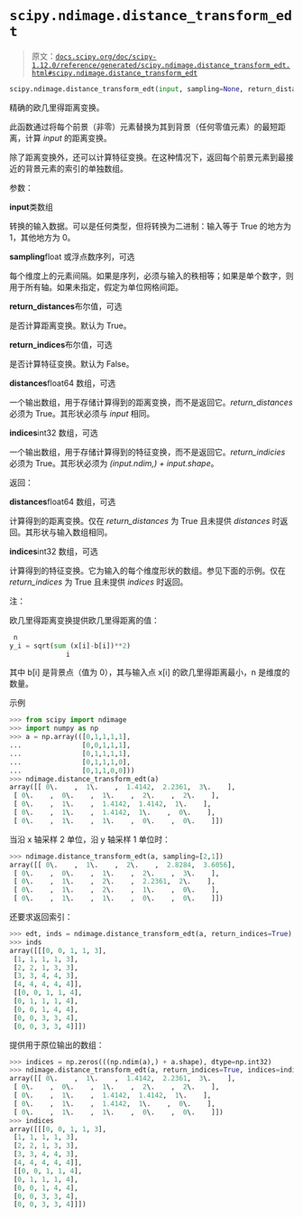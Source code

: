 # `scipy.ndimage.distance_transform_edt`

> 原文：[`docs.scipy.org/doc/scipy-1.12.0/reference/generated/scipy.ndimage.distance_transform_edt.html#scipy.ndimage.distance_transform_edt`](https://docs.scipy.org/doc/scipy-1.12.0/reference/generated/scipy.ndimage.distance_transform_edt.html#scipy.ndimage.distance_transform_edt)

```py
scipy.ndimage.distance_transform_edt(input, sampling=None, return_distances=True, return_indices=False, distances=None, indices=None)
```

精确的欧几里得距离变换。

此函数通过将每个前景（非零）元素替换为其到背景（任何零值元素）的最短距离，计算 *input* 的距离变换。

除了距离变换外，还可以计算特征变换。在这种情况下，返回每个前景元素到最接近的背景元素的索引的单独数组。

参数：

**input**类数组

转换的输入数据。可以是任何类型，但将转换为二进制：输入等于 True 的地方为 1，其他地方为 0。

**sampling**float 或浮点数序列，可选

每个维度上的元素间隔。如果是序列，必须与输入的秩相等；如果是单个数字，则用于所有轴。如果未指定，假定为单位网格间距。

**return_distances**布尔值，可选

是否计算距离变换。默认为 True。

**return_indices**布尔值，可选

是否计算特征变换。默认为 False。

**distances**float64 数组，可选

一个输出数组，用于存储计算得到的距离变换，而不是返回它。*return_distances* 必须为 True。其形状必须与 *input* 相同。

**indices**int32 数组，可选

一个输出数组，用于存储计算得到的特征变换，而不是返回它。*return_indicies* 必须为 True。其形状必须为 *(input.ndim,) + input.shape*。

返回：

**distances**float64 数组，可选

计算得到的距离变换。仅在 *return_distances* 为 True 且未提供 *distances* 时返回。其形状与输入数组相同。

**indices**int32 数组，可选

计算得到的特征变换。它为输入的每个维度形状的数组。参见下面的示例。仅在 *return_indices* 为 True 且未提供 *indices* 时返回。

注：

欧几里得距离变换提供欧几里得距离的值：

```py
 n
y_i = sqrt(sum (x[i]-b[i])**2)
              i 
```

其中 b[i] 是背景点（值为 0），其与输入点 x[i] 的欧几里得距离最小，n 是维度的数量。

示例

```py
>>> from scipy import ndimage
>>> import numpy as np
>>> a = np.array(([0,1,1,1,1],
...               [0,0,1,1,1],
...               [0,1,1,1,1],
...               [0,1,1,1,0],
...               [0,1,1,0,0]))
>>> ndimage.distance_transform_edt(a)
array([[ 0\.    ,  1\.    ,  1.4142,  2.2361,  3\.    ],
 [ 0\.    ,  0\.    ,  1\.    ,  2\.    ,  2\.    ],
 [ 0\.    ,  1\.    ,  1.4142,  1.4142,  1\.    ],
 [ 0\.    ,  1\.    ,  1.4142,  1\.    ,  0\.    ],
 [ 0\.    ,  1\.    ,  1\.    ,  0\.    ,  0\.    ]]) 
```

当沿 x 轴采样 2 单位，沿 y 轴采样 1 单位时：

```py
>>> ndimage.distance_transform_edt(a, sampling=[2,1])
array([[ 0\.    ,  1\.    ,  2\.    ,  2.8284,  3.6056],
 [ 0\.    ,  0\.    ,  1\.    ,  2\.    ,  3\.    ],
 [ 0\.    ,  1\.    ,  2\.    ,  2.2361,  2\.    ],
 [ 0\.    ,  1\.    ,  2\.    ,  1\.    ,  0\.    ],
 [ 0\.    ,  1\.    ,  1\.    ,  0\.    ,  0\.    ]]) 
```

还要求返回索引：

```py
>>> edt, inds = ndimage.distance_transform_edt(a, return_indices=True)
>>> inds
array([[[0, 0, 1, 1, 3],
 [1, 1, 1, 1, 3],
 [2, 2, 1, 3, 3],
 [3, 3, 4, 4, 3],
 [4, 4, 4, 4, 4]],
 [[0, 0, 1, 1, 4],
 [0, 1, 1, 1, 4],
 [0, 0, 1, 4, 4],
 [0, 0, 3, 3, 4],
 [0, 0, 3, 3, 4]]]) 
```

提供用于原位输出的数组：

```py
>>> indices = np.zeros(((np.ndim(a),) + a.shape), dtype=np.int32)
>>> ndimage.distance_transform_edt(a, return_indices=True, indices=indices)
array([[ 0\.    ,  1\.    ,  1.4142,  2.2361,  3\.    ],
 [ 0\.    ,  0\.    ,  1\.    ,  2\.    ,  2\.    ],
 [ 0\.    ,  1\.    ,  1.4142,  1.4142,  1\.    ],
 [ 0\.    ,  1\.    ,  1.4142,  1\.    ,  0\.    ],
 [ 0\.    ,  1\.    ,  1\.    ,  0\.    ,  0\.    ]])
>>> indices
array([[[0, 0, 1, 1, 3],
 [1, 1, 1, 1, 3],
 [2, 2, 1, 3, 3],
 [3, 3, 4, 4, 3],
 [4, 4, 4, 4, 4]],
 [[0, 0, 1, 1, 4],
 [0, 1, 1, 1, 4],
 [0, 0, 1, 4, 4],
 [0, 0, 3, 3, 4],
 [0, 0, 3, 3, 4]]]) 
```
